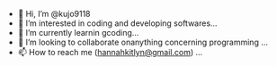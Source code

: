 - 👋 Hi, I’m @kujo9118
- 👀 I’m interested in coding and developing softwares...
- 🌱 I’m currently learnin gcoding...
- 💞️ I’m looking to collaborate onanything concerning programming ...
- 📫 How to reach me (hannahkitlyn@gmail.com) ...

<!---
kujo9118/kujo9118 is a ✨ special ✨ repository because its `README.md` (this file) appears on your GitHub profile.
You can click the Preview link to take a look at your changes.
--->
